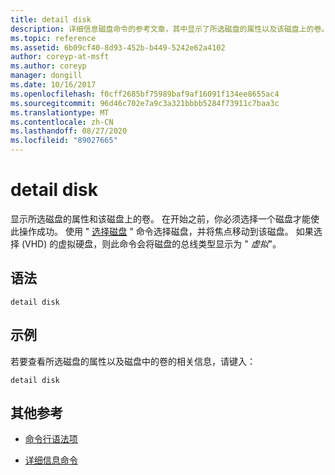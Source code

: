 ```yaml
---
title: detail disk
description: 详细信息磁盘命令的参考文章，其中显示了所选磁盘的属性以及该磁盘上的卷。
ms.topic: reference
ms.assetid: 6b09cf40-8d93-452b-b449-5242e62a4102
author: coreyp-at-msft
ms.author: coreyp
manager: dongill
ms.date: 10/16/2017
ms.openlocfilehash: f0cff2685bf75989baf9af16091f134ee8655ac4
ms.sourcegitcommit: 96d46c702e7a9c3a321bbbb5284f73911c7baa3c
ms.translationtype: MT
ms.contentlocale: zh-CN
ms.lasthandoff: 08/27/2020
ms.locfileid: "89027665"
---
```

# <a name="detail-disk"></a>detail disk

显示所选磁盘的属性和该磁盘上的卷。 在开始之前，你必须选择一个磁盘才能使此操作成功。 使用 " [选择磁盘](select-disk.md) " 命令选择磁盘，并将焦点移动到该磁盘。 如果选择 (VHD) 的虚拟硬盘，则此命令会将磁盘的总线类型显示为 " *虚拟*"。

## <a name="syntax"></a>语法

```
detail disk
```

## <a name="examples"></a>示例

若要查看所选磁盘的属性以及磁盘中的卷的相关信息，请键入：

```
detail disk
```

## <a name="additional-references"></a>其他参考

- [命令行语法项](command-line-syntax-key.md)

- [详细信息命令](detail.md)
